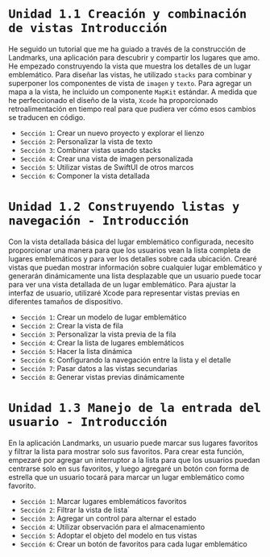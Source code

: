 # `Unidad 1.1 Creación y combinación de vistas Introducción`

He seguido un tutorial que me ha guiado a través de la construcción de Landmarks, una aplicación para descubrir y compartir los lugares que amo. He empezado construyendo la vista que muestra los detalles de un lugar emblemático.
Para diseñar las vistas, he utilizado `stacks` para combinar y superponer los componentes de vista de `imagen` y `texto`. Para agregar un mapa a la vista, he incluido un componente `MapKit` estándar. A medida que he perfeccionado el diseño de la vista, `Xcode` ha proporcionado retroalimentación en tiempo real para que pudiera ver cómo esos cambios se traducen en código.


- `Sección 1`: Crear un nuevo proyecto y explorar el lienzo
- `Sección 2`: Personalizar la vista de texto
- `Sección 3`: Combinar vistas usando stacks
- `Sección 4`: Crear una vista de imagen personalizada
- `Sección 5`: Utilizar vistas de SwiftUI de otros marcos
- `Sección 6`: Componer la vista detallada

# `Unidad 1.2 Construyendo listas y navegación - Introducción`

Con la vista detallada básica del lugar emblemático configurada, necesito proporcionar una manera para que los usuarios vean la lista completa de lugares emblemáticos y para ver los detalles sobre cada ubicación. Crearé vistas que puedan mostrar información sobre cualquier lugar emblemático y generarán dinámicamente una lista desplazable que un usuario puede tocar para ver una vista detallada de un lugar emblemático. Para ajustar la interfaz de usuario, utilizaré Xcode para representar vistas previas en diferentes tamaños de dispositivo.

- `Sección 1`: Crear un modelo de lugar emblemático
- `Sección 2`: Crear la vista de fila
- `Sección 3`: Personalizar la vista previa de la fila
- `Sección 4`: Crear la lista de lugares emblemáticos
- `Sección 5`: Hacer la lista dinámica
- `Sección 6`: Configurando la navegación entre la lista y el detalle
- `Sección 7`: Pasar datos a las vistas secundarias
- `Sección 8`: Generar vistas previas dinámicamente

# `Unidad 1.3 Manejo de la entrada del usuario - Introducción`

En la aplicación Landmarks, un usuario puede marcar sus lugares favoritos y filtrar la lista para mostrar solo sus favoritos. Para crear esta función, empezaré por agregar un interruptor a la lista para que los usuarios puedan centrarse solo en sus favoritos, y luego agregaré un botón con forma de estrella que un usuario tocará para marcar un lugar emblemático como favorito.

- `Sección 1`: Marcar lugares emblemáticos favoritos
- `Sección 2`: Filtrar la vista de lista`
- `Sección 3`: Agregar un control para alternar el estado
- `Sección 4`: Utilizar observación para el almacenamiento
- `Sección 5`: Adoptar el objeto del modelo en tus vistas
- `Sección 6`: Crear un botón de favoritos para cada lugar emblemático

